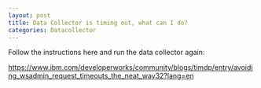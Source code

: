 ```yaml
---
layout: post
title: Data Collector is timing out, what can I do?
categories: Datacollector
---
```


Follow the instructions here and run the data collector again: 

https://www.ibm.com/developerworks/community/blogs/timdp/entry/avoiding_wsadmin_request_timeouts_the_neat_way32?lang=en

